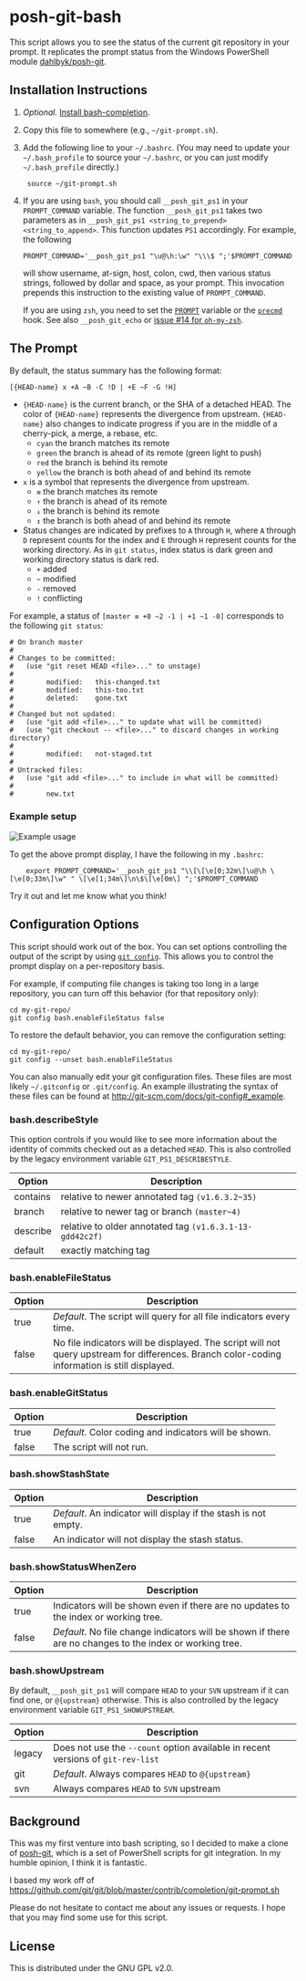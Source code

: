 posh-git-bash
=============

This script allows you to see the status of the current git repository in your
prompt. It replicates the prompt status from the Windows PowerShell module
[dahlbyk/posh-git](https://github.com/dahlbyk/posh-git).


Installation Instructions
-------------------------
1. _Optional._ [Install bash-completion](https://github.com/bobthecow/git-flow-completion/wiki/Install-Bash-git-completion).
2. Copy this file to somewhere (e.g., `~/git-prompt.sh`).
3. Add the following line to your `~/.bashrc`. (You may need to update
   your `~/.bash_profile` to source your `~/.bashrc`, or you can just modify
   `~/.bash_profile` directly.)

        source ~/git-prompt.sh

4.  If you are using `bash`, you should call `__posh_git_ps1` in your
    `PROMPT_COMMAND` variable. The function `__posh_git_ps1` takes two
    parameters as in `__posh_git_ps1 <string_to_prepend> <string_to_append>`.
    This function updates `PS1` accordingly. For example, the following

        PROMPT_COMMAND='__posh_git_ps1 "\u@\h:\w" "\\\$ ";'$PROMPT_COMMAND

    will show username, at-sign, host, colon, cwd, then various status strings,
    followed by dollar and space, as your prompt. This invocation prepends this
    instruction to the existing value of `PROMPT_COMMAND`.
    
    If you are using `zsh`, you need to set the
    [`PROMPT`](http://zsh.sourceforge.net/Doc/Release/Parameters.html#index-PROMPT)
    variable or the
    [`precmd`](http://zsh.sourceforge.net/Doc/Release/Functions.html#index-precmd)
    hook. See also `__posh_git_echo` or
    [issue #14 for `oh-my-zsh`](https://github.com/lyze/posh-git-sh/issues/14).


The Prompt
----------

By default, the status summary has the following format:

    [{HEAD-name} x +A ~B -C !D | +E ~F -G !H]

* `{HEAD-name}` is the current branch, or the SHA of a detached HEAD. The color
  of `{HEAD-name}` represents the divergence from upstream. `{HEAD-name}` also
  changes to indicate progress if you are in the middle of a cherry-pick, a
  merge, a rebase, etc.
  * `cyan`   the branch matches its remote
  * `green`  the branch is ahead of its remote (green light to push)
  * `red`    the branch is behind its remote
  * `yellow` the branch is both ahead of and behind its remote
* `x` is a symbol that represents the divergence from upstream.
  * `≡` the branch matches its remote
  * `↑` the branch is ahead of its remote
  * `↓` the branch is behind its remote
  * `↕` the branch is both ahead of and behind its remote
* Status changes are indicated by prefixes to `A` through `H`, where `A` through
  `D` represent counts for the index and `E` through `H` represent counts for
  the working directory. As in `git status`, index status is dark green and
  working directory status is dark red.
  * `+` added
  * `~` modified
  * `-` removed
  * `!` conflicting

For example, a status of `[master ≡ +0 ~2 -1 | +1 ~1 -0]` corresponds to the
following `git status`:

    # On branch master
    #
    # Changes to be committed:
    #   (use "git reset HEAD <file>..." to unstage)
    #
    #        modified:   this-changed.txt
    #        modified:   this-too.txt
    #        deleted:    gone.txt
    #
    # Changed but not updated:
    #   (use "git add <file>..." to update what will be committed)
    #   (use "git checkout -- <file>..." to discard changes in working directory)
    #
    #        modified:   not-staged.txt
    #
    # Untracked files:
    #   (use "git add <file>..." to include in what will be committed)
    #
    #        new.txt

### Example setup

![Example usage](http://i.imgur.com/nEtBjR2.png)

To get the above prompt display, I have the following in my `.bashrc`:

        export PROMPT_COMMAND='__posh_git_ps1 "\\[\[\e[0;32m\]\u@\h \[\e[0;33m\]\w" " \[\e[1;34m\]\n\$\[\e[0m\] ";'$PROMPT_COMMAND

Try it out and let me know what you think!


Configuration Options
---------------------

This script should work out of the box. You can set options controlling the
output of the script by using
[`git config`](https://www.kernel.org/pub/software/scm/git/docs/git-config.html).
This allows you to control the prompt display on a per-repository basis.

For example, if computing file changes is taking too long in a large repository,
you can turn off this behavior (for that repository only):

    cd my-git-repo/
    git config bash.enableFileStatus false

To restore the default behavior, you can remove the configuration setting:

    cd my-git-repo/
    git config --unset bash.enableFileStatus


You can also manually edit your git configuration files. These files are most
likely `~/.gitconfig` or `.git/config`. An example illustrating the syntax of
these files can be found at http://git-scm.com/docs/git-config#_example.


### bash.describeStyle

This option controls if you would like to see more information about the
identity of commits checked out as a detached `HEAD`. This is also controlled
by the legacy environment variable `GIT_PS1_DESCRIBESTYLE`.

Option   | Description
-------- | -----------
contains | relative to newer annotated tag `(v1.6.3.2~35)`
branch   | relative to newer tag or branch `(master~4)`
describe | relative to older annotated tag `(v1.6.3.1-13-gdd42c2f)`
default  | exactly matching tag

### bash.enableFileStatus

Option | Description
------ | -----------
true   | _Default_. The script will query for all file indicators every time.
false  | No file indicators will be displayed. The script will not query upstream for differences. Branch color-coding information is still displayed.

### bash.enableGitStatus

Option | Description
------ | -----------
true   | _Default_. Color coding and indicators will be shown.
false  | The script will not run.

### bash.showStashState

Option | Description
------ | -----------
true   | _Default_. An indicator will display if the stash is not empty.
false  | An indicator will not display the stash status.

### bash.showStatusWhenZero

Option | Description
------ | -----------
true   | Indicators will be shown even if there are no updates to the index or working tree.
false  | _Default_. No file change indicators will be shown if there are no changes to the index or working tree.

### bash.showUpstream

By default, `__posh_git_ps1` will compare `HEAD` to your `SVN` upstream if it can
find one, or `@{upstream}` otherwise. This is also controlled by the legacy
environment variable `GIT_PS1_SHOWUPSTREAM`.

Option | Description
------ | -----------
legacy | Does not use the `--count` option available in recent versions of `git-rev-list`
git    | _Default_. Always compares `HEAD` to `@{upstream}`
svn    | Always compares `HEAD` to `SVN` upstream


Background
----------

This was my first venture into bash scripting, so I decided to make a clone of
[posh-git](https://github.com/dahlbyk/posh-git), which is a set of PowerShell
scripts for git integration. In my humble opinion, I think it is fantastic.

I based my work off of
https://github.com/git/git/blob/master/contrib/completion/git-prompt.sh

Please do not hesitate to contact me about any issues or requests. I hope that
you may find some use for this script.


License
-------

This is distributed under the GNU GPL v2.0.
